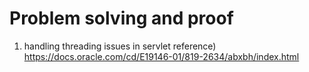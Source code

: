 # Problem solving and proof
 1. handling threading issues in servlet
  reference)  https://docs.oracle.com/cd/E19146-01/819-2634/abxbh/index.html